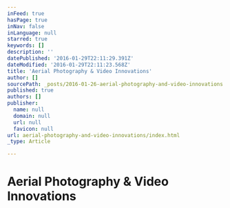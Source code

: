 ```yaml
---
inFeed: true
hasPage: true
inNav: false
inLanguage: null
starred: true
keywords: []
description: ''
datePublished: '2016-01-29T22:11:29.391Z'
dateModified: '2016-01-29T22:11:23.568Z'
title: 'Aerial Photography & Video Innovations'
author: []
sourcePath: _posts/2016-01-26-aerial-photography-and-video-innovations.md
published: true
authors: []
publisher:
  name: null
  domain: null
  url: null
  favicon: null
url: aerial-photography-and-video-innovations/index.html
_type: Article

---
```

# Aerial Photography & Video Innovations